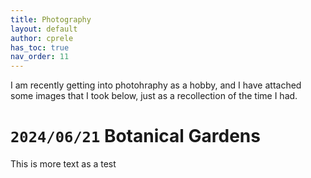 ```yaml
---
title: Photography
layout: default
author: cprele
has_toc: true
nav_order: 11
---
```


I am recently getting into photohraphy as a hobby, and I have attached some images that I took below, just as a recollection of the time I had. 


# `2024/06/21` Botanical Gardens

This is more text as a test

<a href="/assets/img/photography/botanical_garden/DSC_1927.JPG" data-lightbox="botanical_garden" data-title="Test Caption"><img class="example-image" src="/assets/img/photography/botanical_garden/DSC_1927.JPG" alt="" style="max-width: 100px; max-height: 100px" /></a>
<a href="/assets/img/photography/botanical_garden/DSC_1977.JPG" data-lightbox="botanical_garden" data-title="Test Caption"><img class="example-image" src="/assets/img/photography/botanical_garden/DSC_1977.JPG" alt="" style="max-width: 100px; max-height: 100px" /></a>
<a href="/assets/img/photography/botanical_garden/DSC_2047.JPG" data-lightbox="botanical_garden" data-title="Test Caption"><img class="example-image" src="/assets/img/photography/botanical_garden/DSC_2047.JPG" alt="" style="max-width: 100px; max-height: 100px" /></a>
<a href="/assets/img/photography/botanical_garden/DSC_2050.JPG" data-lightbox="botanical_garden" data-title="Test Caption"><img class="example-image" src="/assets/img/photography/botanical_garden/DSC_2050.JPG" alt="" style="max-width: 100px; max-height: 100px" /></a>
<a href="/assets/img/photography/botanical_garden/DSC_2054.JPG" data-lightbox="botanical_garden" data-title="Test Caption"><img class="example-image" src="/assets/img/photography/botanical_garden/DSC_2054.JPG" alt="" style="max-width: 100px; max-height: 100px" /></a>
<a href="/assets/img/photography/botanical_garden/DSC_2057.JPG" data-lightbox="botanical_garden" data-title="Test Caption"><img class="example-image" src="/assets/img/photography/botanical_garden/DSC_2057.JPG" alt="" style="max-width: 100px; max-height: 100px" /></a>
<a href="/assets/img/photography/botanical_garden/DSC_2076.JPG" data-lightbox="botanical_garden" data-title="Test Caption"><img class="example-image" src="/assets/img/photography/botanical_garden/DSC_2076.JPG" alt="" style="max-width: 100px; max-height: 100px" /></a>
<a href="/assets/img/photography/botanical_garden/DSC_2089.JPG" data-lightbox="botanical_garden" data-title="Test Caption"><img class="example-image" src="/assets/img/photography/botanical_garden/DSC_2089.JPG" alt="" style="max-width: 100px; max-height: 100px" /></a>






<link href="/css/lightbox.css" rel="stylesheet" />
<script type="text/javascript" src="/js/lightbox-plus-jquery.js"></script>
<script>
    lightbox.option({
      'resizeDuration': 200,
      'wrapAround': true,
      'alwaysShowNavOnTouchDevices': true,
      'resizeDuration': 300,
      'imageFadeDuration': 300,
      'fadeDuration': 300,
      'alwaysShowNavOnTouchDevices': true,
    })
</script>